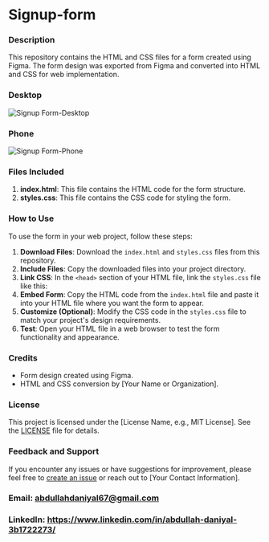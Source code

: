 # Signup-form

### Description
This repository contains the HTML and CSS files for a form created using Figma. The form design was exported from Figma and converted into HTML and CSS for web implementation.

### Desktop
![Signup Form-Desktop](https://github.com/abdullah-daniyal/Signup-form/assets/124662911/b57b8460-7847-4d93-ab19-e584731915dd)

### Phone
![Signup Form-Phone](https://github.com/abdullah-daniyal/Signup-form/assets/124662911/55c18857-abea-4a95-baa5-04c65afc86e8)

### Files Included
1. **index.html**: This file contains the HTML code for the form structure.
2. **styles.css**: This file contains the CSS code for styling the form.

### How to Use
To use the form in your web project, follow these steps:

1. **Download Files**: Download the `index.html` and `styles.css` files from this repository.
2. **Include Files**: Copy the downloaded files into your project directory.
3. **Link CSS**: In the `<head>` section of your HTML file, link the `styles.css` file like this:
   <link rel="stylesheet" href="styles.css">
4. **Embed Form**: Copy the HTML code from the `index.html` file and paste it into your HTML file where you want the form to appear.
5. **Customize (Optional)**: Modify the CSS code in the `styles.css` file to match your project's design requirements.
6. **Test**: Open your HTML file in a web browser to test the form functionality and appearance.

### Credits
- Form design created using Figma.
- HTML and CSS conversion by [Your Name or Organization].

### License
This project is licensed under the [License Name, e.g., MIT License]. See the [LICENSE](LICENSE) file for details.

### Feedback and Support
If you encounter any issues or have suggestions for improvement, please feel free to [create an issue](https://github.com/yourusername/yourrepository/issues) or reach out to [Your Contact Information].

### Email: abdullahdaniyal67@gmail.com
### LinkedIn: https://www.linkedin.com/in/abdullah-daniyal-3b1722273/



